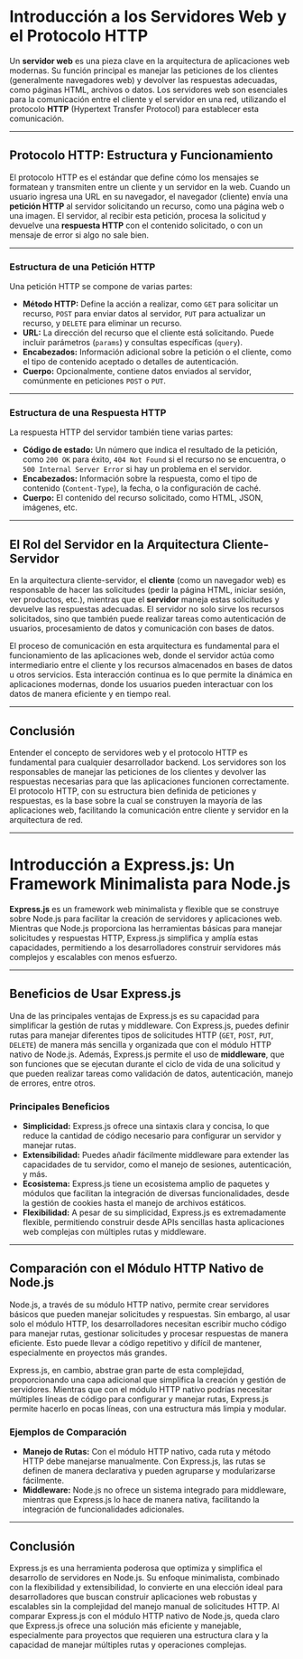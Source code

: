 # Introducción a los Servidores Web y el Protocolo HTTP

Un **servidor web** es una pieza clave en la arquitectura de aplicaciones web modernas. Su función principal es manejar las peticiones de los clientes (generalmente navegadores web) y devolver las respuestas adecuadas, como páginas HTML, archivos o datos. Los servidores web son esenciales para la comunicación entre el cliente y el servidor en una red, utilizando el protocolo **HTTP** (Hypertext Transfer Protocol) para establecer esta comunicación.

---

## Protocolo HTTP: Estructura y Funcionamiento

El protocolo HTTP es el estándar que define cómo los mensajes se formatean y transmiten entre un cliente y un servidor en la web. Cuando un usuario ingresa una URL en su navegador, el navegador (cliente) envía una **petición HTTP** al servidor solicitando un recurso, como una página web o una imagen. El servidor, al recibir esta petición, procesa la solicitud y devuelve una **respuesta HTTP** con el contenido solicitado, o con un mensaje de error si algo no sale bien.

---

### Estructura de una Petición HTTP

Una petición HTTP se compone de varias partes:

- **Método HTTP:** Define la acción a realizar, como `GET` para solicitar un recurso, `POST` para enviar datos al servidor, `PUT` para actualizar un recurso, y `DELETE` para eliminar un recurso.
- **URL:** La dirección del recurso que el cliente está solicitando. Puede incluir parámetros (`params`) y consultas específicas (`query`).
- **Encabezados:** Información adicional sobre la petición o el cliente, como el tipo de contenido aceptado o detalles de autenticación.
- **Cuerpo:** Opcionalmente, contiene datos enviados al servidor, comúnmente en peticiones `POST` o `PUT`.

---

### Estructura de una Respuesta HTTP

La respuesta HTTP del servidor también tiene varias partes:

- **Código de estado:** Un número que indica el resultado de la petición, como `200 OK` para éxito, `404 Not Found` si el recurso no se encuentra, o `500 Internal Server Error` si hay un problema en el servidor.
- **Encabezados:** Información sobre la respuesta, como el tipo de contenido (`Content-Type`), la fecha, o la configuración de caché.
- **Cuerpo:** El contenido del recurso solicitado, como HTML, JSON, imágenes, etc.

---

## El Rol del Servidor en la Arquitectura Cliente-Servidor

En la arquitectura cliente-servidor, el **cliente** (como un navegador web) es responsable de hacer las solicitudes (pedir la página HTML, iniciar sesión, ver productos, etc.), mientras que el **servidor** maneja estas solicitudes y devuelve las respuestas adecuadas. El servidor no solo sirve los recursos solicitados, sino que también puede realizar tareas como autenticación de usuarios, procesamiento de datos y comunicación con bases de datos.

El proceso de comunicación en esta arquitectura es fundamental para el funcionamiento de las aplicaciones web, donde el servidor actúa como intermediario entre el cliente y los recursos almacenados en bases de datos u otros servicios. Esta interacción continua es lo que permite la dinámica en aplicaciones modernas, donde los usuarios pueden interactuar con los datos de manera eficiente y en tiempo real.

---

## Conclusión

Entender el concepto de servidores web y el protocolo HTTP es fundamental para cualquier desarrollador backend. Los servidores son los responsables de manejar las peticiones de los clientes y devolver las respuestas necesarias para que las aplicaciones funcionen correctamente. El protocolo HTTP, con su estructura bien definida de peticiones y respuestas, es la base sobre la cual se construyen la mayoría de las aplicaciones web, facilitando la comunicación entre cliente y servidor en la arquitectura de red.

---

# Introducción a Express.js: Un Framework Minimalista para Node.js

**Express.js** es un framework web minimalista y flexible que se construye sobre Node.js para facilitar la creación de servidores y aplicaciones web. Mientras que Node.js proporciona las herramientas básicas para manejar solicitudes y respuestas HTTP, Express.js simplifica y amplía estas capacidades, permitiendo a los desarrolladores construir servidores más complejos y escalables con menos esfuerzo.

---

## Beneficios de Usar Express.js

Una de las principales ventajas de Express.js es su capacidad para simplificar la gestión de rutas y middleware. Con Express.js, puedes definir rutas para manejar diferentes tipos de solicitudes HTTP (`GET`, `POST`, `PUT`, `DELETE`) de manera más sencilla y organizada que con el módulo HTTP nativo de Node.js. Además, Express.js permite el uso de **middleware**, que son funciones que se ejecutan durante el ciclo de vida de una solicitud y que pueden realizar tareas como validación de datos, autenticación, manejo de errores, entre otros.

### Principales Beneficios

- **Simplicidad:** Express.js ofrece una sintaxis clara y concisa, lo que reduce la cantidad de código necesario para configurar un servidor y manejar rutas.
- **Extensibilidad:** Puedes añadir fácilmente middleware para extender las capacidades de tu servidor, como el manejo de sesiones, autenticación, y más.
- **Ecosistema:** Express.js tiene un ecosistema amplio de paquetes y módulos que facilitan la integración de diversas funcionalidades, desde la gestión de cookies hasta el manejo de archivos estáticos.
- **Flexibilidad:** A pesar de su simplicidad, Express.js es extremadamente flexible, permitiendo construir desde APIs sencillas hasta aplicaciones web complejas con múltiples rutas y middleware.

---

## Comparación con el Módulo HTTP Nativo de Node.js

Node.js, a través de su módulo HTTP nativo, permite crear servidores básicos que pueden manejar solicitudes y respuestas. Sin embargo, al usar solo el módulo HTTP, los desarrolladores necesitan escribir mucho código para manejar rutas, gestionar solicitudes y procesar respuestas de manera eficiente. Esto puede llevar a código repetitivo y difícil de mantener, especialmente en proyectos más grandes.

Express.js, en cambio, abstrae gran parte de esta complejidad, proporcionando una capa adicional que simplifica la creación y gestión de servidores. Mientras que con el módulo HTTP nativo podrías necesitar múltiples líneas de código para configurar y manejar rutas, Express.js permite hacerlo en pocas líneas, con una estructura más limpia y modular.

### Ejemplos de Comparación

- **Manejo de Rutas:** Con el módulo HTTP nativo, cada ruta y método HTTP debe manejarse manualmente. Con Express.js, las rutas se definen de manera declarativa y pueden agruparse y modularizarse fácilmente.
- **Middleware:** Node.js no ofrece un sistema integrado para middleware, mientras que Express.js lo hace de manera nativa, facilitando la integración de funcionalidades adicionales.

---

## Conclusión

Express.js es una herramienta poderosa que optimiza y simplifica el desarrollo de servidores en Node.js. Su enfoque minimalista, combinado con la flexibilidad y extensibilidad, lo convierte en una elección ideal para desarrolladores que buscan construir aplicaciones web robustas y escalables sin la complejidad del manejo manual de solicitudes HTTP. Al comparar Express.js con el módulo HTTP nativo de Node.js, queda claro que Express.js ofrece una solución más eficiente y manejable, especialmente para proyectos que requieren una estructura clara y la capacidad de manejar múltiples rutas y operaciones complejas.
